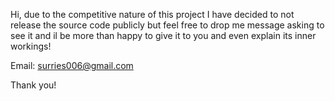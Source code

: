 Hi, due to the competitive nature of this project I have decided to not release the source code publicly but feel free to drop me message asking to see it and il be more than happy to give it to you and even explain its inner workings!

Email: surries006@gmail.com

Thank you!
